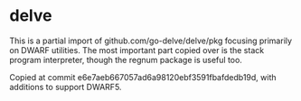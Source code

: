 # delve

This is a partial import of github.com/go-delve/delve/pkg focusing
primarily on DWARF utilities. The most important part copied over is
the stack program interpreter, though the regnum package is useful too.

Copied at commit e6e7aeb667057ad6a98120ebf3591fbafdedb19d, with additions to support DWARF5.


